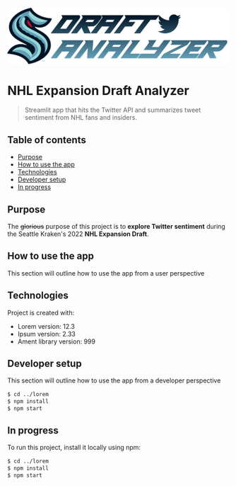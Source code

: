 ![Draft Analyzer](assets/nhl_app_logo.png "2022 NHL Expansion Draft Analyzer Streamlit App")

# NHL Expansion Draft Analyzer
> Streamlit app that hits the Twitter API and summarizes tweet sentiment from NHL fans and insiders.

## Table of contents
* [Purpose](#purpose)
* [How to use the app](#how-to)
* [Technologies](#technologies)
* [Developer setup](#setup)
* [In progress](#in-progress)

## Purpose
The ~~glorious~~ purpose of this project is to **explore Twitter sentiment** during the Seattle Kraken's 2022 **NHL Expansion Draft**.

## How to use the app
This section will outline how to use the app from a user perspective
            
## Technologies
Project is created with:
* Lorem version: 12.3
* Ipsum version: 2.33
* Ament library version: 999
            
## Developer setup
This section will outline how to use the app from a developer perspective

```
$ cd ../lorem
$ npm install
$ npm start
```

## In progress
To run this project, install it locally using npm:

```
$ cd ../lorem
$ npm install
$ npm start
```
